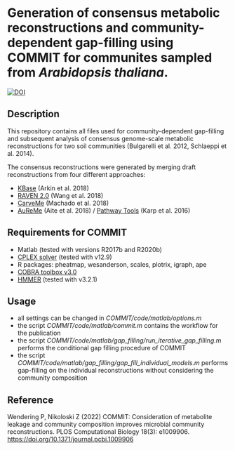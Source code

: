 # Generation of consensus metabolic reconstructions and community-dependent gap-filling using COMMIT for communites sampled from _Arabidopsis thaliana_.

[![DOI](https://zenodo.org/badge/363932874.svg)](https://zenodo.org/badge/latestdoi/363932874)

## Description
This repository contains all files used for community-dependent gap-filling and subsequent analysis
of consensus genome-scale metabolic reconstructions for two soil communities (Bulgarelli et al. 2012, Schlaeppi et al. 2014).

The consensus reconstructions were generated by merging draft reconstructions from four different approaches:
- [KBase](https://www.kbase.us/) (Arkin et al. 2018)
- [RAVEN 2.0](https://github.com/SysBioChalmers/RAVEN) (Wang et al. 2018)
- [CarveMe](https://github.com/cdanielmachado/carveme) (Machado et al. 2018)
- [AuReMe](http://aureme.genouest.org/) (Aite et al. 2018) / [Pathway Tools](http://pathwaytools.com/) (Karp et al. 2016)

## Requirements for COMMIT
- Matlab (tested with versions R2017b and R2020b)
- [CPLEX solver](https://www.ibm.com/analytics/cplex-optimizer) (tested with v12.9)
- R packages: pheatmap, wesanderson, scales, plotrix, igraph, ape
- [COBRA toolbox v3.0](https://github.com/opencobra/cobratoolbox)
- [HMMER](http://hmmer.org/download.html) (tested with v3.2.1)

## Usage
- all settings can be changed in _COMMIT/code/matlab/options.m_
- the script _COMMIT/code/matlab/commit.m_ contains the workflow for the publication
- the script _COMMIT/code/matlab/gap_filling/run_iterative_gap_filling.m_ performs the conditional gap filling procedure of COMMIT
- the script _COMMIT/code/matlab/gap_filling/gap_fill_individual_models.m_ performs gap-filling on the individual reconstructions without considering the community composition

## Reference
Wendering P, Nikoloski Z (2022) COMMIT: Consideration of metabolite leakage and community composition improves microbial community reconstructions. PLOS Computational Biology 18(3): e1009906. https://doi.org/10.1371/journal.pcbi.1009906
